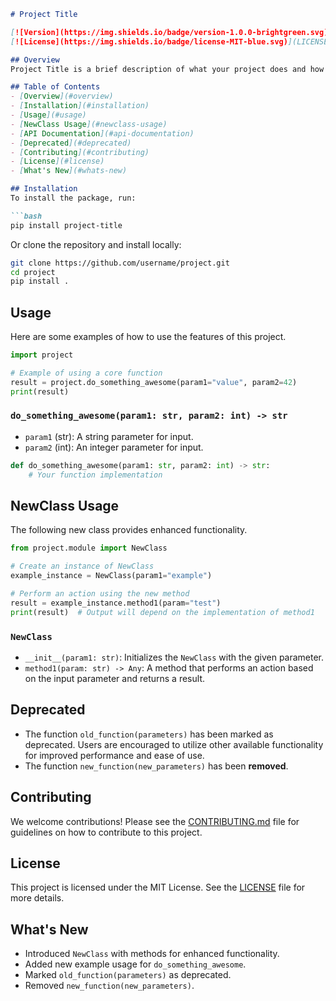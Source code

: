 ```markdown
# Project Title 

[![Version](https://img.shields.io/badge/version-1.0.0-brightgreen.svg)](https://github.com/username/project/releases)
[![License](https://img.shields.io/badge/license-MIT-blue.svg)](LICENSE)

## Overview
Project Title is a brief description of what your project does and how it can be used. This project aims to provide useful features and functionalities that can help users achieve specific goals.

## Table of Contents
- [Overview](#overview)
- [Installation](#installation)
- [Usage](#usage)
- [NewClass Usage](#newclass-usage)
- [API Documentation](#api-documentation)
- [Deprecated](#deprecated)
- [Contributing](#contributing)
- [License](#license)
- [What's New](#whats-new)

## Installation
To install the package, run:

```bash
pip install project-title
```

Or clone the repository and install locally:

```bash
git clone https://github.com/username/project.git
cd project
pip install .
```

## Usage
Here are some examples of how to use the features of this project.

```python
import project

# Example of using a core function
result = project.do_something_awesome(param1="value", param2=42)
print(result)
```

### `do_something_awesome(param1: str, param2: int) -> str`
- `param1` (str): A string parameter for input.
- `param2` (int): An integer parameter for input.

```python
def do_something_awesome(param1: str, param2: int) -> str:
    # Your function implementation
```

## NewClass Usage
The following new class provides enhanced functionality.

```python
from project.module import NewClass

# Create an instance of NewClass
example_instance = NewClass(param1="example")

# Perform an action using the new method
result = example_instance.method1(param="test")
print(result)  # Output will depend on the implementation of method1
```

### `NewClass`
- `__init__(param1: str)`: Initializes the `NewClass` with the given parameter.
- `method1(param: str) -> Any`: A method that performs an action based on the input parameter and returns a result.

## Deprecated
- The function `old_function(parameters)` has been marked as deprecated. Users are encouraged to utilize other available functionality for improved performance and ease of use.
- The function `new_function(new_parameters)` has been **removed**.

## Contributing
We welcome contributions! Please see the [CONTRIBUTING.md](CONTRIBUTING.md) file for guidelines on how to contribute to this project.

## License
This project is licensed under the MIT License. See the [LICENSE](LICENSE) file for more details.

## What's New
- Introduced `NewClass` with methods for enhanced functionality.
- Added new example usage for `do_something_awesome`.
- Marked `old_function(parameters)` as deprecated.
- Removed `new_function(new_parameters)`.
```